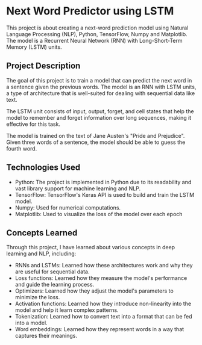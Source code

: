 # Next Word Predictor using LSTM

This project is about creating a next-word prediction model using Natural Language Processing (NLP), Python, TensorFlow, Numpy and Matplotlib. The model is a Recurrent Neural Network (RNN) with Long-Short-Term Memory (LSTM) units.

## Project Description

The goal of this project is to train a model that can predict the next word in a sentence given the previous words. The model is an RNN with LSTM units, a type of architecture that is well-suited for dealing with sequential data like text.

The LSTM unit consists of input, output, forget, and cell states that help the model to remember and forget information over long sequences, making it effective for this task.

The model is trained on the text of Jane Austen's "Pride and Prejudice". Given three words of a sentence, the model should be able to guess the fourth word.

## Technologies Used

- Python: The project is implemented in Python due to its readability and vast library support for machine learning and NLP.
- TensorFlow: TensorFlow's Keras API is used to build and train the LSTM model.
- Numpy: Used for numerical computations.
- Matplotlib: Used to visualize the loss of the model over each epoch

## Concepts Learned

Through this project, I have learned about various concepts in deep learning and NLP, including:

- RNNs and LSTMs: Learned how these architectures work and why they are useful for sequential data.
- Loss functions: Learned how they measure the model's performance and guide the learning process.
- Optimizers: Learned how they adjust the model's parameters to minimize the loss.
- Activation functions: Learned how they introduce non-linearity into the model and help it learn complex patterns.
- Tokenization: Learned how to convert text into a format that can be fed into a model.
- Word embeddings: Learned how they represent words in a way that captures their meanings.